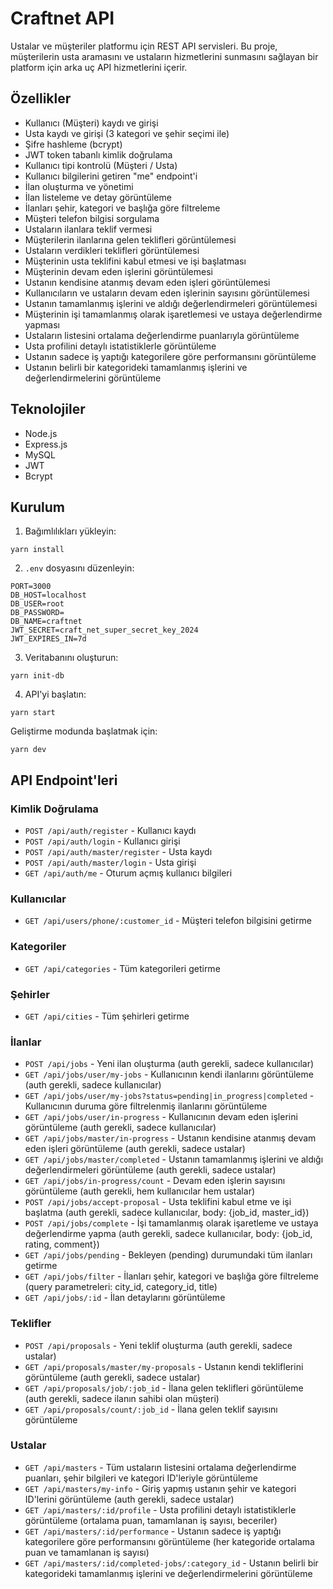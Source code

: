 # Craftnet API

Ustalar ve müşteriler platformu için REST API servisleri. Bu proje, müşterilerin usta aramasını ve ustaların hizmetlerini sunmasını sağlayan bir platform için arka uç API hizmetlerini içerir.

## Özellikler

- Kullanıcı (Müşteri) kaydı ve girişi
- Usta kaydı ve girişi (3 kategori ve şehir seçimi ile)
- Şifre hashleme (bcrypt)
- JWT token tabanlı kimlik doğrulama
- Kullanıcı tipi kontrolü (Müşteri / Usta)
- Kullanıcı bilgilerini getiren "me" endpoint'i
- İlan oluşturma ve yönetimi
- İlan listeleme ve detay görüntüleme
- İlanları şehir, kategori ve başlığa göre filtreleme
- Müşteri telefon bilgisi sorgulama
- Ustaların ilanlara teklif vermesi
- Müşterilerin ilanlarına gelen teklifleri görüntülemesi
- Ustaların verdikleri teklifleri görüntülemesi
- Müşterinin usta teklifini kabul etmesi ve işi başlatması
- Müşterinin devam eden işlerini görüntülemesi
- Ustanın kendisine atanmış devam eden işleri görüntülemesi
- Kullanıcıların ve ustaların devam eden işlerinin sayısını görüntülemesi
- Ustanın tamamlanmış işlerini ve aldığı değerlendirmeleri görüntülemesi
- Müşterinin işi tamamlanmış olarak işaretlemesi ve ustaya değerlendirme yapması
- Ustaların listesini ortalama değerlendirme puanlarıyla görüntüleme
- Usta profilini detaylı istatistiklerle görüntüleme
- Ustanın sadece iş yaptığı kategorilere göre performansını görüntüleme
- Ustanın belirli bir kategorideki tamamlanmış işlerini ve değerlendirmelerini görüntüleme

## Teknolojiler

- Node.js
- Express.js
- MySQL
- JWT
- Bcrypt

## Kurulum

1. Bağımlılıkları yükleyin:
```
yarn install
```

2. `.env` dosyasını düzenleyin:
```
PORT=3000
DB_HOST=localhost
DB_USER=root
DB_PASSWORD=
DB_NAME=craftnet
JWT_SECRET=craft_net_super_secret_key_2024
JWT_EXPIRES_IN=7d
```

3. Veritabanını oluşturun:
```
yarn init-db
```

4. API'yi başlatın:
```
yarn start
```

Geliştirme modunda başlatmak için:
```
yarn dev
```

## API Endpoint'leri

### Kimlik Doğrulama

- `POST /api/auth/register` - Kullanıcı kaydı
- `POST /api/auth/login` - Kullanıcı girişi
- `POST /api/auth/master/register` - Usta kaydı
- `POST /api/auth/master/login` - Usta girişi
- `GET /api/auth/me` - Oturum açmış kullanıcı bilgileri

### Kullanıcılar

- `GET /api/users/phone/:customer_id` - Müşteri telefon bilgisini getirme

### Kategoriler

- `GET /api/categories` - Tüm kategorileri getirme

### Şehirler

- `GET /api/cities` - Tüm şehirleri getirme

### İlanlar

- `POST /api/jobs` - Yeni ilan oluşturma (auth gerekli, sadece kullanıcılar)
- `GET /api/jobs/user/my-jobs` - Kullanıcının kendi ilanlarını görüntüleme (auth gerekli, sadece kullanıcılar)
- `GET /api/jobs/user/my-jobs?status=pending|in_progress|completed` - Kullanıcının duruma göre filtrelenmiş ilanlarını görüntüleme
- `GET /api/jobs/user/in-progress` - Kullanıcının devam eden işlerini görüntüleme (auth gerekli, sadece kullanıcılar)
- `GET /api/jobs/master/in-progress` - Ustanın kendisine atanmış devam eden işleri görüntüleme (auth gerekli, sadece ustalar)
- `GET /api/jobs/master/completed` - Ustanın tamamlanmış işlerini ve aldığı değerlendirmeleri görüntüleme (auth gerekli, sadece ustalar)
- `GET /api/jobs/in-progress/count` - Devam eden işlerin sayısını görüntüleme (auth gerekli, hem kullanıcılar hem ustalar)
- `POST /api/jobs/accept-proposal` - Usta teklifini kabul etme ve işi başlatma (auth gerekli, sadece kullanıcılar, body: {job_id, master_id})
- `POST /api/jobs/complete` - İşi tamamlanmış olarak işaretleme ve ustaya değerlendirme yapma (auth gerekli, sadece kullanıcılar, body: {job_id, rating, comment})
- `GET /api/jobs/pending` - Bekleyen (pending) durumundaki tüm ilanları getirme
- `GET /api/jobs/filter` - İlanları şehir, kategori ve başlığa göre filtreleme (query parametreleri: city_id, category_id, title)
- `GET /api/jobs/:id` - İlan detaylarını görüntüleme

### Teklifler

- `POST /api/proposals` - Yeni teklif oluşturma (auth gerekli, sadece ustalar)
- `GET /api/proposals/master/my-proposals` - Ustanın kendi tekliflerini görüntüleme (auth gerekli, sadece ustalar)
- `GET /api/proposals/job/:job_id` - İlana gelen teklifleri görüntüleme (auth gerekli, sadece ilanın sahibi olan müşteri)
- `GET /api/proposals/count/:job_id` - İlana gelen teklif sayısını görüntüleme

### Ustalar

- `GET /api/masters` - Tüm ustaların listesini ortalama değerlendirme puanları, şehir bilgileri ve kategori ID'leriyle görüntüleme
- `GET /api/masters/my-info` - Giriş yapmış ustanın şehir ve kategori ID'lerini görüntüleme (auth gerekli, sadece ustalar)
- `GET /api/masters/:id/profile` - Usta profilini detaylı istatistiklerle görüntüleme (ortalama puan, tamamlanan iş sayısı, beceriler)
- `GET /api/masters/:id/performance` - Ustanın sadece iş yaptığı kategorilere göre performansını görüntüleme (her kategoride ortalama puan ve tamamlanan iş sayısı)
- `GET /api/masters/:id/completed-jobs/:category_id` - Ustanın belirli bir kategorideki tamamlanmış işlerini ve değerlendirmelerini görüntüleme 